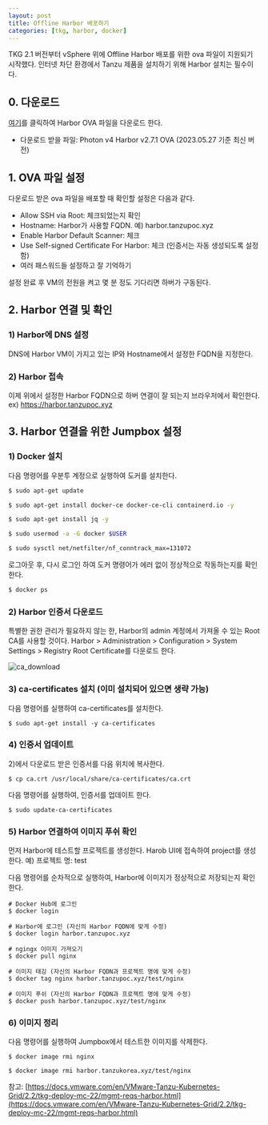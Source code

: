 ```yaml
---
layout: post
title: Offline Harbor 배포하기
categories: [tkg, harbor, docker]
---
```


TKG 2.1 버전부터 vSphere 위에 Offline Harbor 배포를 위한 ova 파일이 지원되기 시작했다. 인터넷 차단 환경에서 Tanzu 제품을 설치하기 위해 Harbor 설치는 필수이다.  

## 0. 다운로드
[여기](https://customerconnect.vmware.com/en/downloads/info/slug/infrastructure_operations_management/vmware_tanzu_kubernetes_grid/2_x)를 클릭하여 Harbor OVA 파일을 다운로드 한다.
- 다운로드 받을 파일: Photon v4 Harbor v2.7.1 OVA (2023.05.27 기준 최신 버전)

## 1. OVA 파일 설정
다운로드 받은 ova 파일을 배포할 때 확인할 설정은 다음과 같다.
- Allow SSH via Root: 체크되었는지 확인
- Hostname: Harbor가 사용할 FQDN. 예) harbor.tanzupoc.xyz
- Enable Harbor Default Scanner: 체크
- Use Self-signed Certificate For Harbor: 체크 (인증서는 자동 생성되도록 설정함)
- 여러 패스워드들 설정하고 잘 기억하기

설정 완료 후 VM의 전원을 켜고 몇 분 정도 기다리면 하버가 구동된다. 

## 2. Harbor 연결 및 확인
### 1) Harbor에 DNS 설정
DNS에 Harbor VM이 가지고 있는 IP와 Hostname에서 설정한 FQDN을 지정한다.

### 2) Harbor 접속
이제 위에서 설정한 Harbor FQDN으로 하버 연결이 잘 되는지 브라우저에서 확인한다.
ex) https://harbor.tanzupoc.xyz


## 3. Harbor 연결을 위한 Jumpbox 설정
### 1) Docker 설치
다음 명령어를 우분투 계정으로 실행하여 도커를 설치한다. 
```bash
$ sudo apt-get update 
```
```bash
$ sudo apt-get install docker-ce docker-ce-cli containerd.io -y  
```
```bash
$ sudo apt-get install jq -y 
```
```bash
$ sudo usermod -a -G docker $USER 
```
```bash
$ sudo sysctl net/netfilter/nf_conntrack_max=131072 
```
로그아웃 후, 다시 로그인 하여 도커 명령어가 에러 없이 정상적으로 작동하는지를 확인한다.
```bash
$ docker ps
```

### 2) Harbor 인증서 다운로드
특별한 권한 관리가 필요하지 않는 한, Harbor의 admin 계정에서 가져올 수 있는 Root CA를 사용할 것이다.
Harbor > Administration > Configuration > System Settings > Registry Root Certificate를 다운로드 한다.

![ca_download](https://raw.githubusercontent.com/haew0nsh1n/haewons-contents/master/static/img/_posts/2023-05-27-harbor-vm/1.png)

### 3) ca-certificates 설치 (이미 설치되어 있으면 생략 가능)
다음 명령어를 실행하여 ca-certificates를 설치한다.
```
$ sudo apt-get install -y ca-certificates
```

### 4) 인증서 업데이트
2)에서 다운로드 받은 인증서를 다음 위치에 복사한다.
```
$ cp ca.crt /usr/local/share/ca-certificates/ca.crt
```

다음 명령어를 실행하여, 인증서를 업데이트 한다.
```
$ sudo update-ca-certificates
```

### 5) Harbor 연결하여 이미지 푸쉬 확인
먼저 Harbor에 테스트할 프로젝트를 생성한다. Harob UI에 접속하여 project를 생성한다.
예) 프로젝트 명: test

다음 명령어를 순차적으로 실행하여, Harbor에 이미지가 정상적으로 저장되는지 확인한다.
```
# Docker Hub에 로그인
$ docker login

# Harbor에 로그인 (자신의 Harbor FQDN에 맞게 수정)
$ docker login harbor.tanzupoc.xyz

# ngingx 이미지 가져오기
$ docker pull nginx

# 이미지 태깅 (자신의 Harbor FQDN과 프로젝트 명에 맞게 수정)
$ docker tag nginx harbor.tanzupoc.xyz/test/nginx

# 이미지 푸쉬 (자신의 Harbor FQDN과 프로젝트 명에 맞게 수정)
$ docker push harbor.tanzupoc.xyz/test/nginx
```

### 6) 이미지 정리
다음 명령어를 실행하여 Jumpbox에서 테스트한 이미지를 삭제한다.
```
$ docker image rmi nginx
```
```
$ docker image rmi harbor.tanzukorea.xyz/test/nginx
``` 

참고: [https://docs.vmware.com/en/VMware-Tanzu-Kubernetes-Grid/2.2/tkg-deploy-mc-22/mgmt-reqs-harbor.html](https://docs.vmware.com/en/VMware-Tanzu-Kubernetes-Grid/2.2/tkg-deploy-mc-22/mgmt-reqs-harbor.html)
